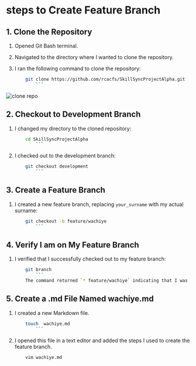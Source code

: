 # steps to Create Feature Branch

## 1. Clone the Repository

1. Opened Git Bash terminal.
2. Navigated to the directory where I wanted to clone the repository.
3. I ran the following command to clone the repository:

    ```sh
        git clone https://github.com/rcacfs/SkillSyncProjectAlpha.git
            ```
![clone repo](https://github.com/user-attachments/assets/3fda1cc4-c1fb-44a2-b684-9b3d96dfb845)

  
## 2. Checkout to Development Branch

1. I changed my directory to the cloned repository:

    ```sh
        cd SkillSyncProjectAlpha
            ```
2. I checked out to the development branch:

    ```sh
        git checkout development
            ```
## 3. Create a Feature Branch

1. I created a new feature branch, replacing `your_surname` with my actual surname:

    ```sh
        git checkout -b feature/wachiye
            ```

## 4. Verify I am on My Feature Branch

1. I verified that I successfully checked out to my feature branch:

    ```sh
        git branch
            ```
        The command returned `* feature/wachiye` indicating that I was on the feature branch.

## 5. Create a .md File Named wachiye.md

1. I created a new Markdown file.


    ```sh
        touch  wachiye.md
            ```

2. I opened this file in a text editor and added the steps I used to create the feature branch.

    ```sh
        vim wachiye.md
    
